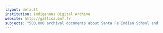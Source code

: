 ```yaml
---
layout: default
institution: Indigenous Digital Archive
website: http://gallica.bnf.fr
subjects: "500,000 archival documents about Santa Fe Indian School and others, all kinds of boarding school records, yearbooks, and letters."
---
```

